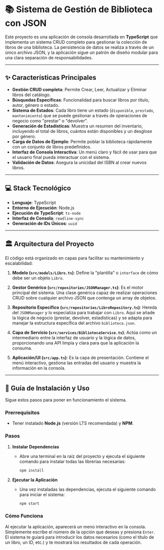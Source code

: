 # 📚 Sistema de Gestión de Biblioteca con JSON

Este proyecto es una aplicación de consola desarrollada en **TypeScript** que implementa un sistema CRUD completo para gestionar la colección de libros de una biblioteca. La persistencia de datos se realiza a través de un único archivo JSON, y la aplicación sigue un patrón de diseño modular para una clara separación de responsabilidades.

---

## ✨ Características Principales

* **Gestión CRUD completa**: Permite Crear, Leer, Actualizar y Eliminar libros del catálogo.
* **Búsquedas Específicas**: Funcionalidad para buscar libros por título, autor, género o estado.
* **Sistema de Estados**: Cada libro tiene un estado (`disponible`, `prestado`, `mantenimiento`) que se puede gestionar a través de operaciones de negocio como "prestar" o "devolver".
* **Generación de Estadísticas**: Muestra un resumen del inventario, incluyendo el total de libros, cuántos están disponibles y un desglose por género.
* **Carga de Datos de Ejemplo**: Permite poblar la biblioteca rápidamente con un conjunto de libros predefinidos.
* **Interfaz de Consola Interactiva**: Un menú claro y fácil de usar para que el usuario final pueda interactuar con el sistema.
* **Validación de Datos**: Asegura la unicidad del ISBN al crear nuevos libros.

---

## 💻 Stack Tecnológico

* **Lenguaje**: TypeScript
* **Entorno de Ejecución**: Node.js
* **Ejecución de TypeScript**: `ts-node`
* **Interfaz de Consola**: `readline-sync`
* **Generación de IDs Únicos**: `uuid`

---

## 🏛️ Arquitectura del Proyecto

El código está organizado en capas para facilitar su mantenimiento y escalabilidad:

1.  **Modelo (`src/models/Libro.ts`)**: Define la "plantilla" o `interface` de cómo debe ser un objeto `Libro`.

2.  **Gestor Genérico (`src/repositories/JSONManager.ts`)**: Es el motor principal del sistema. Una clase genérica capaz de realizar operaciones CRUD sobre cualquier archivo JSON que contenga un array de objetos.

3.  **Repositorio Específico (`src/repositories/LibroRepository.ts`)**: Hereda del `JSONManager` y lo especializa para trabajar con `Libro`. Aquí se añade la lógica de negocio (prestar, devolver, estadísticas) y se adapta para manejar la estructura específica del archivo `biblioteca.json`.

4.  **Capa de Servicio (`src/services/BibliotecaService.ts`)**: Actúa como un intermediario entre la interfaz de usuario y la lógica de datos, proporcionando una API limpia y clara para que la aplicación la consuma.

5.  **Aplicación/UI (`src/app.ts`)**: Es la capa de presentación. Contiene el menú interactivo, gestiona las entradas del usuario y muestra la información en la consola.

---

## 🚀 Guía de Instalación y Uso

Sigue estos pasos para poner en funcionamiento el sistema.

### Prerrequisitos
* Tener instalado **Node.js** (versión LTS recomendada) y **NPM**.

### Pasos

1.  **Instalar Dependencias**
    * Abre una terminal en la raíz del proyecto y ejecuta el siguiente comando para instalar todas las librerías necesarias:
        ```bash
        npm install
        ```

2.  **Ejecutar la Aplicación**
    * Una vez instaladas las dependencias, ejecuta el siguiente comando para iniciar el sistema:
        ```bash
        npm start
        ```

### Cómo Funciona
Al ejecutar la aplicación, aparecerá un menú interactivo en la consola. Simplemente escribe el número de la opción que deseas y presiona `Enter`. El sistema te guiará para introducir los datos necesarios (como el título de un libro, un ID, etc.) y te mostrará los resultados de cada operación.
